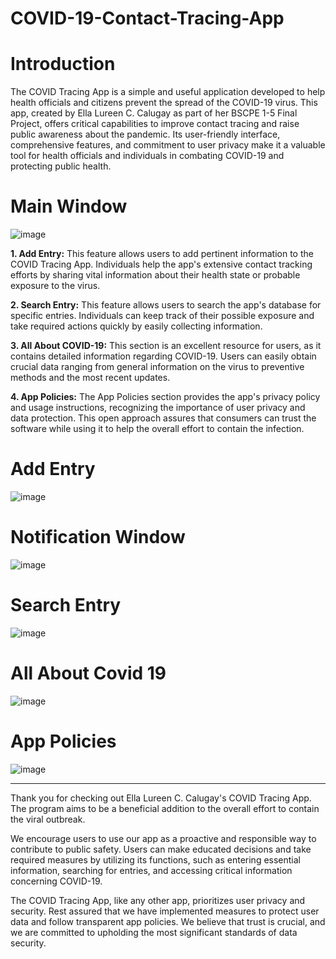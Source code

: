 # COVID-19-Contact-Tracing-App

# Introduction
The COVID Tracing App is a simple and useful application developed to help health officials and citizens prevent the spread of the COVID-19 virus. This app, created by Ella Lureen C. Calugay as part of her BSCPE 1-5 Final Project, offers critical capabilities to improve contact tracing and raise public awareness about the pandemic. Its user-friendly interface, comprehensive features, and commitment to user privacy make it a valuable tool for health officials and individuals in combating COVID-19 and protecting public health.

# Main Window
![image](https://github.com/ellacalugay/COVID-19-Contact-Tracing-App/assets/129584438/40ea504f-a0a8-44f5-bce4-01fc89cdf076)

**1. Add Entry:** This feature allows users to add pertinent information to the COVID Tracing App. Individuals help the app's extensive contact tracking efforts by sharing vital information about their health state or probable exposure to the virus.

**2. Search Entry:** This feature allows users to search the app's database for specific entries. Individuals can keep track of their possible exposure and take required actions quickly by easily collecting information.

**3. All About COVID-19:** This section is an excellent resource for users, as it contains detailed information regarding COVID-19. Users can easily obtain crucial data ranging from general information on the virus to preventive methods and the most recent updates.

**4. App Policies:** The App Policies section provides the app's privacy policy and usage instructions, recognizing the importance of user privacy and data protection. This open approach assures that consumers can trust the software while using it to help the overall effort to contain the infection.

# Add Entry
![image](https://github.com/ellacalugay/COVID-19-Contact-Tracing-App/assets/129584438/32d535f8-b5b7-4d00-827d-6e830ed77e3b)

# Notification Window
![image](https://github.com/ellacalugay/COVID-19-Contact-Tracing-App/assets/129584438/613c4ad3-be66-4f9f-8366-b9919a799085)

# Search Entry
![image](https://github.com/ellacalugay/COVID-19-Contact-Tracing-App/assets/129584438/a45bc867-2299-47d7-8f62-38c05b6a4fee)

# All About Covid 19
![image](https://github.com/ellacalugay/COVID-19-Contact-Tracing-App/assets/129584438/7b50c6a7-699b-49ea-92c4-0d9b6f35bda2)

# App Policies
![image](https://github.com/ellacalugay/COVID-19-Contact-Tracing-App/assets/129584438/e9612b30-20a6-4437-9f66-e087c02addc1)

---------------------------------------
Thank you for checking out Ella Lureen C. Calugay's COVID Tracing App. The program aims to be a beneficial addition to the overall effort to contain the viral outbreak.

We encourage users to use our app as a proactive and responsible way to contribute to public safety. Users can make educated decisions and take required measures by utilizing its functions, such as entering essential information, searching for entries, and accessing critical information concerning COVID-19.

The COVID Tracing App, like any other app, prioritizes user privacy and security. Rest assured that we have implemented measures to protect user data and follow transparent app policies. We believe that trust is crucial, and we are committed to upholding the most significant standards of data security.
